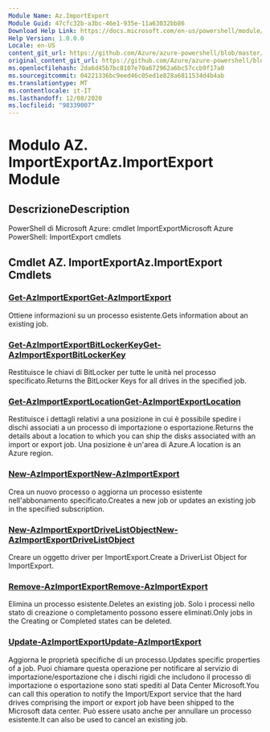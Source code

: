```yaml
---
Module Name: Az.ImportExport
Module Guid: 47cfc32b-a3bc-46e1-935e-11a63032bb86
Download Help Link: https://docs.microsoft.com/en-us/powershell/module/az.importexport
Help Version: 1.0.0.0
Locale: en-US
content_git_url: https://github.com/Azure/azure-powershell/blob/master/src/ImportExport/help/Az.ImportExport.md
original_content_git_url: https://github.com/Azure/azure-powershell/blob/master/src/ImportExport/help/Az.ImportExport.md
ms.openlocfilehash: 2da6d45b7bc8107e70a672962a6bc57ccb9f17a0
ms.sourcegitcommit: 04221336bc9eed46c05ed1e828a6811534d4b4ab
ms.translationtype: MT
ms.contentlocale: it-IT
ms.lasthandoff: 12/08/2020
ms.locfileid: "98339007"
---
```

# <span data-ttu-id="aad22-101">Modulo AZ. ImportExport</span><span class="sxs-lookup"><span data-stu-id="aad22-101">Az.ImportExport Module</span></span>
## <span data-ttu-id="aad22-102">Descrizione</span><span class="sxs-lookup"><span data-stu-id="aad22-102">Description</span></span>
<span data-ttu-id="aad22-103">PowerShell di Microsoft Azure: cmdlet ImportExport</span><span class="sxs-lookup"><span data-stu-id="aad22-103">Microsoft Azure PowerShell: ImportExport cmdlets</span></span>

## <span data-ttu-id="aad22-104">Cmdlet AZ. ImportExport</span><span class="sxs-lookup"><span data-stu-id="aad22-104">Az.ImportExport Cmdlets</span></span>
### [<span data-ttu-id="aad22-105">Get-AzImportExport</span><span class="sxs-lookup"><span data-stu-id="aad22-105">Get-AzImportExport</span></span>](Get-AzImportExport.md)
<span data-ttu-id="aad22-106">Ottiene informazioni su un processo esistente.</span><span class="sxs-lookup"><span data-stu-id="aad22-106">Gets information about an existing job.</span></span>

### [<span data-ttu-id="aad22-107">Get-AzImportExportBitLockerKey</span><span class="sxs-lookup"><span data-stu-id="aad22-107">Get-AzImportExportBitLockerKey</span></span>](Get-AzImportExportBitLockerKey.md)
<span data-ttu-id="aad22-108">Restituisce le chiavi di BitLocker per tutte le unità nel processo specificato.</span><span class="sxs-lookup"><span data-stu-id="aad22-108">Returns the BitLocker Keys for all drives in the specified job.</span></span>

### [<span data-ttu-id="aad22-109">Get-AzImportExportLocation</span><span class="sxs-lookup"><span data-stu-id="aad22-109">Get-AzImportExportLocation</span></span>](Get-AzImportExportLocation.md)
<span data-ttu-id="aad22-110">Restituisce i dettagli relativi a una posizione in cui è possibile spedire i dischi associati a un processo di importazione o esportazione.</span><span class="sxs-lookup"><span data-stu-id="aad22-110">Returns the details about a location to which you can ship the disks associated with an import or export job.</span></span>
<span data-ttu-id="aad22-111">Una posizione è un'area di Azure.</span><span class="sxs-lookup"><span data-stu-id="aad22-111">A location is an Azure region.</span></span>

### [<span data-ttu-id="aad22-112">New-AzImportExport</span><span class="sxs-lookup"><span data-stu-id="aad22-112">New-AzImportExport</span></span>](New-AzImportExport.md)
<span data-ttu-id="aad22-113">Crea un nuovo processo o aggiorna un processo esistente nell'abbonamento specificato.</span><span class="sxs-lookup"><span data-stu-id="aad22-113">Creates a new job or updates an existing job in the specified subscription.</span></span>

### [<span data-ttu-id="aad22-114">New-AzImportExportDriveListObject</span><span class="sxs-lookup"><span data-stu-id="aad22-114">New-AzImportExportDriveListObject</span></span>](New-AzImportExportDriveListObject.md)
<span data-ttu-id="aad22-115">Creare un oggetto driver per ImportExport.</span><span class="sxs-lookup"><span data-stu-id="aad22-115">Create a DriverList Object for ImportExport.</span></span>

### [<span data-ttu-id="aad22-116">Remove-AzImportExport</span><span class="sxs-lookup"><span data-stu-id="aad22-116">Remove-AzImportExport</span></span>](Remove-AzImportExport.md)
<span data-ttu-id="aad22-117">Elimina un processo esistente.</span><span class="sxs-lookup"><span data-stu-id="aad22-117">Deletes an existing job.</span></span>
<span data-ttu-id="aad22-118">Solo i processi nello stato di creazione o completamento possono essere eliminati.</span><span class="sxs-lookup"><span data-stu-id="aad22-118">Only jobs in the Creating or Completed states can be deleted.</span></span>

### [<span data-ttu-id="aad22-119">Update-AzImportExport</span><span class="sxs-lookup"><span data-stu-id="aad22-119">Update-AzImportExport</span></span>](Update-AzImportExport.md)
<span data-ttu-id="aad22-120">Aggiorna le proprietà specifiche di un processo.</span><span class="sxs-lookup"><span data-stu-id="aad22-120">Updates specific properties of a job.</span></span>
<span data-ttu-id="aad22-121">Puoi chiamare questa operazione per notificare al servizio di importazione/esportazione che i dischi rigidi che includono il processo di importazione o esportazione sono stati spediti al Data Center Microsoft.</span><span class="sxs-lookup"><span data-stu-id="aad22-121">You can call this operation to notify the Import/Export service that the hard drives comprising the import or export job have been shipped to the Microsoft data center.</span></span>
<span data-ttu-id="aad22-122">Può essere usato anche per annullare un processo esistente.</span><span class="sxs-lookup"><span data-stu-id="aad22-122">It can also be used to cancel an existing job.</span></span>

